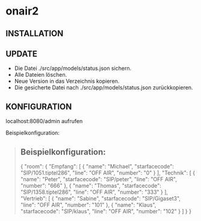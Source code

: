 onair2
======

INSTALLATION
------------

UPDATE
------

* Die Datei ./src/app/models/status.json sichern.
* Alle Dateien löschen.
* Neue Version in das Verzeichnis kopieren.
* Die gesicherte Datei nach ./src/app/models/status.json zurückkopieren.

KONFIGURATION
-------------

localhost:8080/admin aufrufen

Beispielkonfiguration:
> ## Beispielkonfiguration:
>
> {
>   "room": {
>     "Empfang": [
>       {
>         "name": "Michael",
>         "starfacecode": "SIP/1051.tiptel286",
>         "line": "OFF AIR",
>         "number": "0"
>       }
>     ],
>     "Technik": [
>       {
>         "name": "Peter",
>         "starfacecode": "SIP/peter",
>         "line": "OFF AIR",
>         "number": "666"
>       },
>       {
>         "name": "Thomas",
>        "starfacecode": "SIP/1358.tiptel286",
>        "line": "OFF AIR",
>        "number": "333"
>      }
>    ],
>    "Vertrieb": [
>      {
>        "name": "Sabine",
>        "starfacecode": "SIP/Gigaset3",
>        "line": "OFF AIR",
>        "number": "101"
>      },
>      {
>        "name": "Klaus",
>        "starfacecode": "SIP/klaus",
>        "line": "OFF AIR",
>        "number": "102"
>      }
>    ]
>  }
>}
